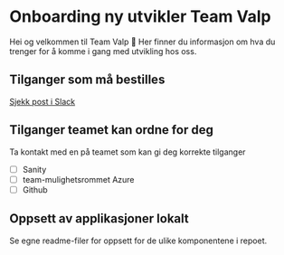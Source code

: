 # Onboarding ny utvikler Team Valp
Hei og velkommen til Team Valp 👋
Her finner du informasjon om hva du trenger for å komme i gang med
utvikling hos oss.

## Tilganger som må bestilles
[Sjekk post i Slack](https://nav-it.slack.com/files/T5LNAMWNA/F03HTNWU8UB)

## Tilganger teamet kan ordne for deg
Ta kontakt med en på teamet som kan gi deg korrekte tilganger

- [ ] Sanity
- [ ] team-mulighetsrommet Azure
- [ ] Github

## Oppsett av applikasjoner lokalt
Se egne readme-filer for oppsett for de ulike komponentene i repoet.
